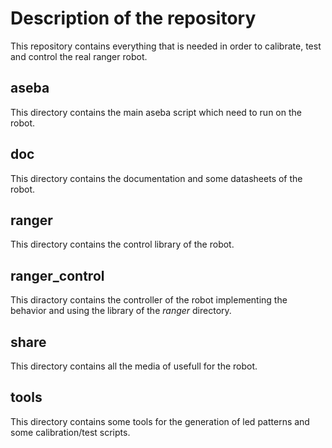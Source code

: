 # Description of the repository
This repository contains everything that is needed in order to calibrate, test and control the real ranger robot.

## aseba
This directory contains the main aseba script which need to run on the robot.

## doc
This directory contains the documentation and some datasheets of the robot.

## ranger
This directory contains the control library of the robot.

## ranger_control
This diractory contains the controller of the robot implementing the behavior and using the library of the *ranger* directory.

## share
This directory contains all the media of usefull for the robot.

## tools
This directory contains some tools for the generation of led patterns and some calibration/test scripts.
